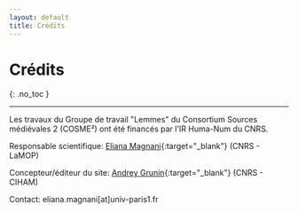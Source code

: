 ```yaml
---
layout: default
title: Crédits
---
```


# Crédits
{: .no_toc }

---

Les travaux du Groupe de travail "Lemmes" du Consortium Sources médiévales 2 (COSME²) ont été financés par l'IR Huma-Num du CNRS.

Responsable scientifique: [Eliana Magnani](https://www.pantheonsorbonne.fr/page-perso/emagnani){:target="_blank"} (CNRS - LaMOP)

Concepteur/éditeur du site: [Andrey Grunin](https://cv.hal.science/andrey-grunin){:target="_blank"} (CNRS - CIHAM)

Contact: eliana.magnani[at]univ-paris1.fr
